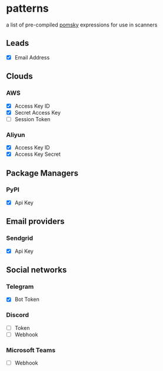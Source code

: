 # patterns

a list of pre-compiled [pomsky](https://pomsky-lang.org/) expressions for use in scanners

## Leads

- [x] Email Address

## Clouds

### AWS

- [x] Access Key ID 
- [x] Secret Access Key
- [ ] Session Token

### Aliyun

- [x] Access Key ID
- [x] Access Key Secret

## Package Managers

### PyPI

- [x] Api Key

## Email providers

### Sendgrid

- [x] Api Key

## Social networks

### Telegram

- [x] Bot Token

### Discord

- [ ] Token
- [ ] Webhook

### Microsoft Teams

- [ ] Webhook
